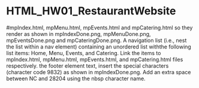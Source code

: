 # HTML_HW01_RestaurantWebsite
#mpIndex.html, mpMenu.html, mpEvents.html and
mpCatering.html so they render as shown in mpIndexDone.png, mpMenuDone.png, mpEventsDone.png
and mpCateringDone.png.
A navigation list (i.e., nest the list within a nav element) containing an unordered list withthe following list items: Home, Menu, Events, and Catering. Link the items to
mpIndex.html, mpMenu.html, mpEvents.html, and mpCatering.html files respectively.
the footer element text, insert the special characters (character code 9832) as shown in
mpIndexDone.png. Add an extra space between NC and 28204 using the nbsp character name.
